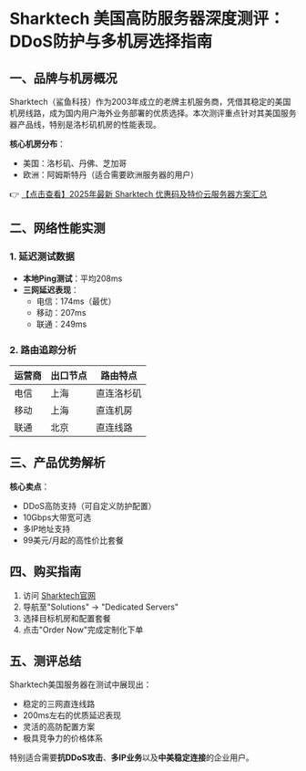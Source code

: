 # Sharktech 美国高防服务器深度测评：DDoS防护与多机房选择指南

## 一、品牌与机房概况

Sharktech（鲨鱼科技）作为2003年成立的老牌主机服务商，凭借其稳定的美国机房线路，成为国内用户海外业务部署的优质选择。本次测评重点针对其美国服务器产品线，特别是洛杉矶机房的性能表现。

**核心机房分布**：
- 美国：洛杉矶、丹佛、芝加哥
- 欧洲：阿姆斯特丹（适合需要欧洲服务器的用户）

👉 [【点击查看】2025年最新 Sharktech 优惠码及特价云服务器方案汇总](https://bit.ly/Sharktech)

## 二、网络性能实测

### 1. 延迟测试数据
- **本地Ping测试**：平均208ms
- **三网延迟表现**：
  - 电信：174ms（最优）
  - 移动：207ms 
  - 联通：249ms

### 2. 路由追踪分析
| 运营商 | 出口节点 | 路由特点 |
|--------|----------|----------|
| 电信   | 上海     | 直连洛杉矶 |
| 移动   | 上海     | 直连机房 |
| 联通   | 北京     | 直连线路 |

## 三、产品优势解析

**核心卖点**：
- DDoS高防支持（可自定义防护配置）
- 10Gbps大带宽可选
- 多IP地址支持
- 99美元/月起的高性价比套餐

## 四、购买指南

1. 访问 [Sharktech官网](https://bit.ly/Sharktech)
2. 导航至"Solutions" → "Dedicated Servers"
3. 选择目标机房和配置套餐
4. 点击"Order Now"完成定制化下单

## 五、测评总结

Sharktech美国服务器在测试中展现出：
- 稳定的三网直连线路
- 200ms左右的优质延迟表现
- 灵活的高防配置方案
- 极具竞争力的价格体系

特别适合需要**抗DDoS攻击**、**多IP业务**以及**中美稳定连接**的企业用户。
